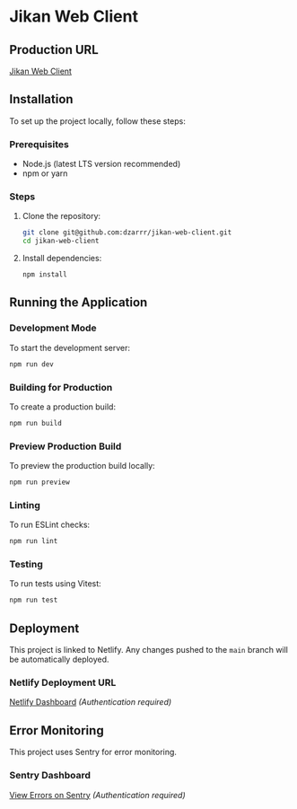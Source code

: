 # Jikan Web Client

## Production URL

[Jikan Web Client](https://jikan-web-client-dzar.netlify.app/)

## Installation

To set up the project locally, follow these steps:

### Prerequisites

- Node.js (latest LTS version recommended)
- npm or yarn

### Steps

1. Clone the repository:
   ```sh
   git clone git@github.com:dzarrr/jikan-web-client.git
   cd jikan-web-client
   ```
2. Install dependencies:
   ```sh
   npm install
   ```

## Running the Application

### Development Mode

To start the development server:

```sh
npm run dev
```

### Building for Production

To create a production build:

```sh
npm run build
```

### Preview Production Build

To preview the production build locally:

```sh
npm run preview
```

### Linting

To run ESLint checks:

```sh
npm run lint
```

### Testing

To run tests using Vitest:

```sh
npm run test
```

## Deployment

This project is linked to Netlify. Any changes pushed to the `main` branch will be automatically deployed.

### Netlify Deployment URL

[Netlify Dashboard](https://app.netlify.com/teams/dzarrr/sites) _(Authentication required)_

## Error Monitoring

This project uses Sentry for error monitoring.

### Sentry Dashboard

[View Errors on Sentry](https://dzar-bela-personal.sentry.io/projects/jikan-web-client/?project=4508943133179984) _(Authentication required)_
